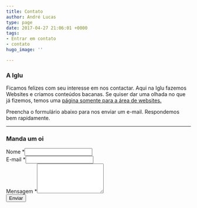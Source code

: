 ```yaml
---
title: Contato
author: André Lucas
type: page
date: 2017-04-27 21:06:01 +0000
tags:
- Entrar em contato
- contato
hugo_image: ''

---
```

<div class="row"><div class=" col-md-4">
<h3>A Iglu</h3>
</div><div class=" col-md-8">
<p>Ficamos felizes com seu interesse em nos contactar. Aqui na Iglu fazemos Websites e criamos conteúdos bacanas. Se quiser dar uma olhada no que já fizemos, temos uma <a href="http://websites.igluonline.com" target="_blank" rel="noopener">página somente para a área de websites.</a></p>
<p>Preencha o formulário abaixo para nos enviar um e-mail. Respondemos bem rapidamente.</p>
</div></div>
<hr>
<div class="row"><div class=" col-md-4">
<h3>Manda um oi</h3>
</div><div class=" col-md-8">
<div role="form" lang="en-US" dir="ltr">
<div class="screen-reader-response"></div>
<form action="https://formspree.io/andre@igluonline.com" method="post">
<input type="hidden" name="_next" value="http://www.igluonline.com" />
<input type="hidden" name="_subject" value="E-mail Blog" />
<div style="display: none;">
</div>
<div class="row">
<div class="col-md-6">
<div class="form-group"><label class="">Nome <span class="required">*</span><input class=" form-control" name="nome" type="text" value="" aria-invalid="false" aria-required="true" required=""></label></div>
</div><div class="col-md-6">
<div class="form-group"><label class="">E-mail <span class="required">*</span><input class=" form-control" name="email" type="email" value="" aria-invalid="false" aria-required="true" required=""></label></div>
</div>
</div>
<div class="form-group"><label class="">Mensagem <span class="required">*</span></label><textarea class=" form-control" name="mensagem" rows="5" aria-invalid="false" aria-required="true" required=""></textarea></div>
<div class="form-group"><div><input class=" btn btn-primary" type="submit" value="Enviar"></div></div><div class=" alert"></div></form></div>
</div></div>
